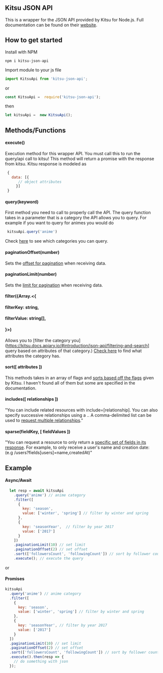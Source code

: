 ## Kitsu JSON API

This is a wrapper for the JSON API provided by Kitsu for Node.js.
Full documentation can be found on their [website](https://kitsu.docs.apiary.io/#introduction/json-api).

## How to get started

Install with NPM
```
npm i kitsu-json-api
```
Import module to your js file
```javascript
import KitsuApi from 'kitsu-json-api';
```
or
```javascript
const KitsuApi =  require('kitsu-json-api');
```
then
```javascript
let kitsuApi =  new KitsuApi();
```

## Methods/Functions

#### execute()
 Execution method for this wrapper API. You must call this to run the query/api call to kitsu!
 This method will return a promise with the response from kitsu.
 Kitsu response is modeled as
```javascript
 {
   data: [{
      // object attributes
     }]
 }
 ```
#### query(keyword)
 First method you need to call to properly call the API. The query function takes in a parameter that is a category the API allows you to query. For example if you want to query for animes you would do
 ```javascript
  kitsuApi.query('anime')
 ```
  Check [here](https://kitsu.docs.apiary.io/#reference) to see which categories you can query.
#### paginationOffset(number)
  Sets the [offset for pagination](https://kitsu.docs.apiary.io/#introduction/json-api/pagination) when receiving data.
#### paginationLimit(number)
  Sets the [limit for pagination](https://kitsu.docs.apiary.io/#introduction/json-api/pagination) when receiving data.
#### filter({Array.<{
#### filterKey: string,
#### filterValue: string[],
#### }>)
  Allows you to [filter the category you](https://kitsu.docs.apiary.io/#introduction/json-api/filtering-and-search] query based on attributes of that category.) [Check here](https://kitsu.docs.apiary.io/#reference) to find what attributes the category has.
#### sort([ attributes ])
  This methods takes in an array of flags and
  [sorts based off the flags](https://kitsu.docs.apiary.io/#introduction/json-api/sorting) given by Kitsu. I haven't found all of them but some are specified in the documentation.
#### includes([ relationships ])
"You can include related resources with include=[relationship].
          You can also specify successive relationships using a .. A comma-delimited list can be used to [request multiple relationships](https://kitsu.docs.apiary.io/#introduction/json-api/includes)."

#### sparse(fieldKey, [ fieldValues ])
"You can request a resource to only return a [specific set of fields in its response](https://kitsu.docs.apiary.io/#introduction/json-api/sparse-fieldsets). For example, to only receive a user's name and creation date:
          (e.g /users?fields[users]=name,createdAt)"

## Example

#### Async/Await
```javascript
  let resp = await kitsuApi
    .query('anime') // anime category
    .filter([
      {
        key: 'season',
        value: ['winter', 'spring'] // filter by winter and spring
      },
      {
        key: 'seasonYear',  // filter by year 2017
        value: ['2017']
      }
    ])
    .paginationLimit(10) // set limit
    .paginationOffset(2) // set offset
    .sort(['followersCount', 'followingCount']) // sort by follower count and following count
    .execute(); // execute the query
```
or

#### Promises
```javascript
kitsuApi
  .query('anime') // anime category
  .filter([
    {
      key: 'season',
      value: ['winter', 'spring'] // filter by winter and spring
    },
    {
      key: 'seasonYear', // filter by year 2017
      value: ['2017']
    }
  ]) 
  .paginationLimit(10) // set limit
  .paginationOffset(2) // set offset
  .sort(['followersCount', 'followingCount']) // sort by follower count and following count
  .execute().then(resp => {
    // do something with json
  });
```

